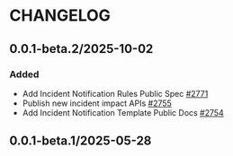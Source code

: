 # CHANGELOG

## 0.0.1-beta.2/2025-10-02

### Added
* Add Incident Notification Rules Public Spec [#2771](https://github.com/DataDog/datadog-api-client-typescript/pull/2771)
* Publish new incident impact APIs [#2755](https://github.com/DataDog/datadog-api-client-typescript/pull/2755)
* Add Incident Notification Template Public Docs [#2754](https://github.com/DataDog/datadog-api-client-typescript/pull/2754)

## 0.0.1-beta.1/2025-05-28
